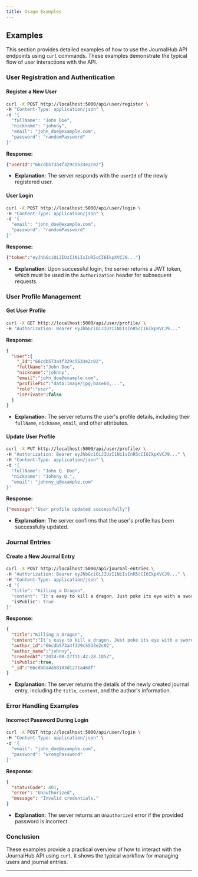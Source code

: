 ```yaml
---
title: Usage Examples
---
```


## Examples

This section provides detailed examples of how to use the JournalHub API endpoints using `curl` commands. These examples demonstrate the typical flow of user interactions with the API.

### User Registration and Authentication

#### Register a New User

```bash
curl -X POST http://localhost:5000/api/user/register \
-H "Content-Type: application/json" \
-d '{
  "fullName": "John Doe",
  "nickname": "johnny",
  "email": "john_doe@example.com",
  "password": "randomPassword"
}'
```

**Response:**
```json
{"userId":"66cdb573a4f329c5533e2c02"}
```
- **Explanation**: The server responds with the `userId` of the newly registered user.

#### User Login

```bash
curl -X POST http://localhost:5000/api/user/login \
-H "Content-Type: application/json" \
-d '{
  "email": "john_doe@example.com",
  "password": "randomPassword"
}'
```

**Response:**
```json
{"token":"eyJhbGciOiJIUzI1NiIsInR5cCI6IkpXVCJ9..."}
```
- **Explanation**: Upon successful login, the server returns a JWT token, which must be used in the `Authorization` header for subsequent requests.

### User Profile Management

#### Get User Profile

```bash
curl -X GET http://localhost:5000/api/user/profile/ \
-H "Authorization: Bearer eyJhbGciOiJIUzI1NiIsInR5cCI6IkpXVCJ9..."
```

**Response:**
```json
{
  "user":{
    "_id":"66cdb573a4f329c5533e2c02",
    "fullName":"John Doe",
    "nickname":"johnny",
    "email":"john_doe@example.com",
    "profilePic":"data:image/jpg;base64,...",
    "role":"user",
    "isPrivate":false
  }
}
```
- **Explanation**: The server returns the user's profile details, including their `fullName`, `nickname`, `email`, and other attributes.

#### Update User Profile

```bash
curl -X PUT http://localhost:5000/api/user/profile/ \
-H "Authorization: Bearer eyJhbGciOiJIUzI1NiIsInR5cCI6IkpXVCJ9..." \
-H "Content-Type: application/json" \
-d '{
  "fullName": "John Q. Doe",
  "nickname": "Johnny Q.",
  "email": "johnny_q@example.com"
}'
```

**Response:**
```json
{"message":"User profile updated successfully"}
```
- **Explanation**: The server confirms that the user's profile has been successfully updated.

### Journal Entries

#### Create a New Journal Entry

```bash
curl -X POST http://localhost:5000/api/journal-entries \
-H "Authorization: Bearer eyJhbGciOiJIUzI1NiIsInR5cCI6IkpXVCJ9..." \
-H "Content-Type: application/json" \
-d '{
  "title": "Killing a Dragon",
  "content": "It's easy to kill a dragon. Just poke its eye with a sword.",
  "isPublic": true
}'
```

**Response:**
```json
{
  "title":"Killing a Dragon",
  "content":"It's easy to kill a dragon. Just poke its eye with a sword.",
  "author_id":"66cdb573a4f329c5533e2c02",
  "author_name":"johnny",
  "createdAt":"2024-08-27T11:42:28.185Z",
  "isPublic":true,
  "_id":"66cdbba4a58183d1271a46df"
}
```
- **Explanation**: The server returns the details of the newly created journal entry, including the `title`, `content`, and the author's information.

### Error Handling Examples

#### Incorrect Password During Login

```bash
curl -X POST http://localhost:5000/api/user/login \
-H "Content-Type: application/json" \
-d '{
  "email": "john_doe@example.com",
  "password": "wrongPassword"
}'
```

**Response:**
```json
{
  "statusCode": 401,
  "error": "Unauthorized",
  "message": "Invalid credentials."
}
```
- **Explanation**: The server returns an `Unauthorized` error if the provided password is incorrect.

### Conclusion

These examples provide a practical overview of how to interact with the JournalHub API using `curl`. it shows the typical workflow for managing users and journal entries.

---